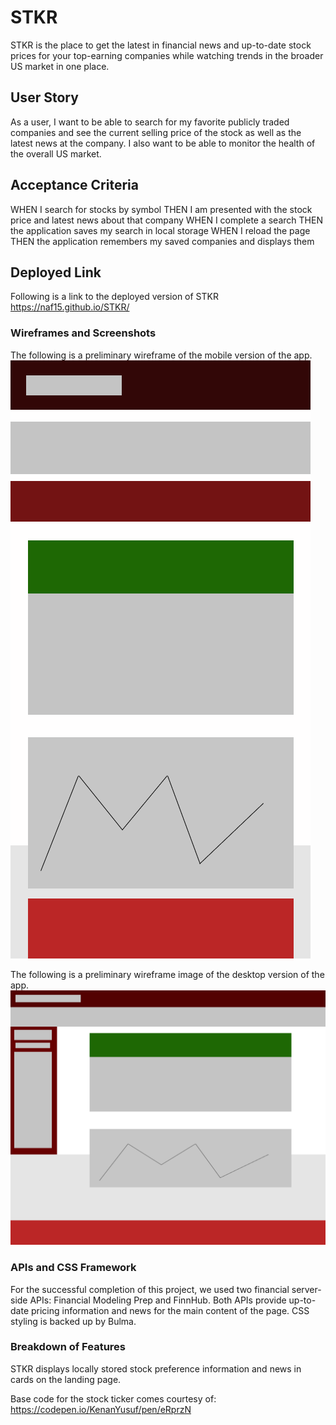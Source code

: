 # STKR

STKR is the place to get the latest in financial news and up-to-date stock prices for your top-earning companies while watching trends in the broader US market in one place.

## User Story

As a user, I want to be able to search for my favorite publicly traded companies and see the current selling price of the stock as well as the latest news at the company. I also want to be able to monitor the health of the overall US market.

## Acceptance Criteria

WHEN I search for stocks by symbol
THEN I am presented with the stock price and latest news about that company
WHEN I complete a search
THEN the application saves my search in local storage
WHEN I reload the page
THEN the application remembers my saved companies and displays them

## Deployed Link

Following is a link to the deployed version of STKR
https://naf15.github.io/STKR/

### Wireframes and Screenshots

The following is a preliminary wireframe of the mobile version of the app.
![](./wireframes/mobileSTKR.png)

The following is a preliminary wireframe image of the desktop version of the app.
![](./wireframes/desktopSTKR.png)

### APIs and CSS Framework

For the successful completion of this project, we used two financial server-side APIs: Financial Modeling Prep and FinnHub. Both APIs provide up-to-date pricing information and news for the main content of the page. CSS styling is backed up by Bulma.

### Breakdown of Features

STKR displays locally stored stock preference information and news in cards on the landing page.

Base code for the stock ticker comes courtesy of:
https://codepen.io/KenanYusuf/pen/eRprzN
